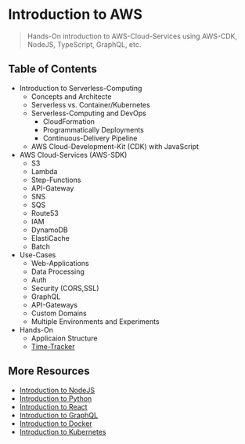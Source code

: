 # Introduction to AWS

> Hands-On introduction to AWS-Cloud-Services using AWS-CDK, NodeJS, TypeScript, GraphQL, etc.

## Table of Contents

* Introduction to Serverless-Computing
  * Concepts and Architecte
  * Serverless vs. Container/Kubernetes
  * Serverless-Computing and DevOps
    * CloudFormation
    * Programmatically Deployments
    * Continuous-Delivery Pipeline
  * AWS Cloud-Development-Kit (CDK) with JavaScript
* AWS Cloud-Services (AWS-SDK)
  * S3
  * Lambda
  * Step-Functions
  * API-Gateway
  * SNS
  * SQS
  * Route53
  * IAM
  * DynamoDB
  * ElastiCache
  * Batch
* Use-Cases
  * Web-Applications
  * Data Processing
  * Auth
  * Security (CORS,SSL)
  * GraphQL
  * API-Gateways
  * Custom Domains
  * Multiple Environments and Experiments
* Hands-On
  * Applicaion Structure
  * [Time-Tracker](./examples/aws-lambda/README.md)

## More Resources

* [Introduction to NodeJS](https://github.com/mikebild/introduction-nodejs)
* [Introduction to Python](https://github.com/mikebild/introduction-python)
* [Introduction to React](https://github.com/mikebild/introduction-react)
* [Introduction to GraphQL](https://github.com/mikebild/introduction-graphql)
* [Introduction to Docker](https://github.com/mikebild/introduction-docker)
* [Introduction to Kubernetes](https://github.com/mikebild/introduction-kubernetes)
